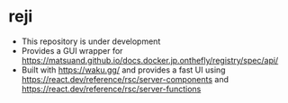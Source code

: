 # reji

- This repository is under development
- Provides a GUI wrapper for https://matsuand.github.io/docs.docker.jp.onthefly/registry/spec/api/
- Built with https://waku.gg/ and provides a fast UI using https://react.dev/reference/rsc/server-components and https://react.dev/reference/rsc/server-functions